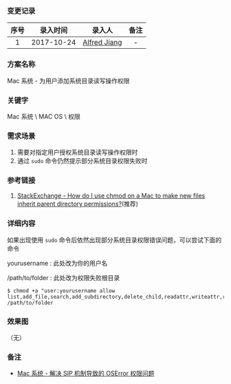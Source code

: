 ### 变更记录

| 序号 | 录入时间 | 录入人 | 备注 |
|:--------:|:--------:|:--------:|:--------:|
| 1 | 2017-10-24 | [Alfred Jiang](https://github.com/viktyz) | - |

### 方案名称

Mac 系统 - 为用户添加系统目录读写操作权限

### 关键字

Mac 系统 \ MAC OS \ 权限

### 需求场景

1. 需要对指定用户授权系统目录读写操作权限时
2. 通过 `sudo` 命令仍然提示部分系统目录权限失败时

### 参考链接

1. [StackExchange - How do I use chmod on a Mac to make new files inherit parent directory permissions?](https://apple.stackexchange.com/questions/31438/how-do-i-use-chmod-on-a-mac-to-make-new-files-inherit-parent-directory-permissio)(推荐)

### 详细内容

如果出现使用 `sudo` 命令后依然出现部分系统目录权限错误问题，可以尝试下面的命令

yourusername : 此处改为你的用户名

/path/to/folder : 此处改为权限失败根目录

```shell
$ chmod +a "user:yourusername allow list,add_file,search,add_subdirectory,delete_child,readattr,writeattr,readextattr,writeextattr,readsecurity,file_inherit,directory_inherit" /path/to/folder
```

### 效果图
（无）

### 备注

* [Mac 系统 - 解决 SIP 机制导致的 OSError 权限问题](Note_00241_20171024.md)